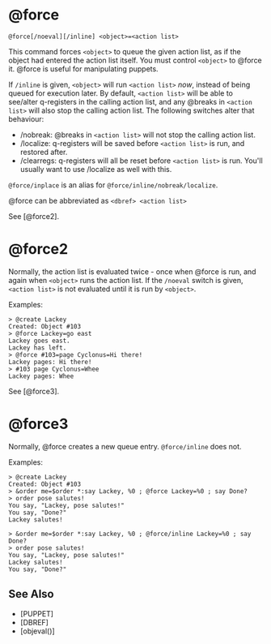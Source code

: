 # @force
`@force[/noeval][/inline] <object>=<action list>`

This command forces `<object>` to queue the given action list, as if the object had entered the action list itself. You must control `<object>` to @force it. @force is useful for manipulating puppets.

If `/inline` is given, `<object>` will run `<action list>` _now_, instead of being queued for execution later. By default, `<action list>` will be able to see/alter q-registers in the calling action list, and any @breaks in `<action list>` will also stop the calling action list. The following switches alter that behaviour:
- /nobreak: @breaks in `<action list>` will not stop the calling action list.
- /localize: q-registers will be saved before `<action list>` is run, and restored after.
- /clearregs: q-registers will all be reset before `<action list>` is run. You'll usually want to use /localize as well with this.

`@force/inplace` is an alias for `@force/inline/nobreak/localize`.

@force can be abbreviated as
`<dbref> <action list>`

See [@force2].
# @force2
Normally, the action list is evaluated twice - once when @force is run, and again when `<object>` runs the action list. If the `/noeval` switch is given, `<action list>` is not evaluated until it is run by `<object>`.

Examples:
```
> @create Lackey
Created: Object #103
> @force Lackey=go east
Lackey goes east.
Lackey has left.
> @force #103=page Cyclonus=Hi there!
Lackey pages: Hi there!
> #103 page Cyclonus=Whee
Lackey pages: Whee
```

See [@force3].
# @force3
Normally, @force creates a new queue entry. `@force/inline` does not.

Examples:
```
> @create Lackey
Created: Object #103
> &order me=$order *:say Lackey, %0 ; @force Lackey=%0 ; say Done?
> order pose salutes!
You say, "Lackey, pose salutes!"
You say, "Done?"
Lackey salutes!
```

```
> &order me=$order *:say Lackey, %0 ; @force/inline Lackey=%0 ; say Done?
> order pose salutes!
You say, "Lackey, pose salutes!"
Lackey salutes!
You say, "Done?"
```


## See Also
- [PUPPET]
- [DBREF]
- [objeval()]

